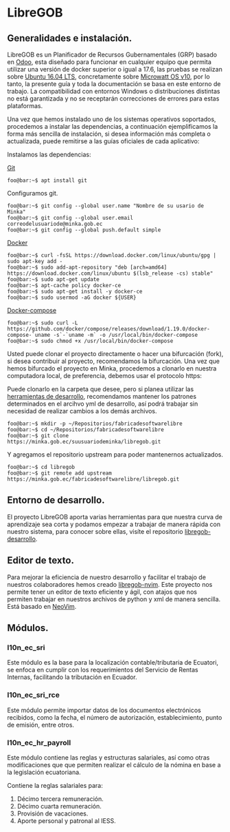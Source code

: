 # LibreGOB

## Generalidades e instalación.
LibreGOB es un Planificador de Recursos Gubernamentales (GRP) basado en <a href="https://www.odoo.com">Odoo</a>, esta diseñado para funcionar en cualquier equipo que permita utilizar una versión de docker superior o igual a 17.6, las pruebas se realizan sobre [Ubuntu 16.04 LTS](https://www.ubuntu.com/download/desktop/contribute?version=16.04.4&architecture=amd64), concretamente sobre [Microwatt OS v10](http://planetwatt.com/new/index.php/downloads/), por lo tanto, la presente guía y toda la documentación se basa en este entorno de trabajo. La compatibilidad con entornos Windows o distribuciones distintas no está garantizada y no se receptarán correcciones de errores para estas plataformas.

Una vez que hemos instalado uno de los sistemas operativos soportados, procedemos a instalar las dependencias, a continuación ejemplificamos la forma más sencilla de instalación, si desea información más completa o actualizada, puede remitirse a las guías oficiales de cada aplicativo:

Instalamos las dependencias:

[Git](https://git-scm.com/)

```console
foo@bar:~$ apt install git
```

Configuramos git.

```console
foo@bar:~$ git config --global user.name "Nombre de su usario de Minka"
foo@bar:~$ git config --global user.email correodelusuariode@minka.gob.ec
foo@bar:~$ git config --global push.default simple
```

[Docker](https://www.docker.com/)

```console
foo@bar:~$ curl -fsSL https://download.docker.com/linux/ubuntu/gpg | sudo apt-key add -
foo@bar:~$ sudo add-apt-repository "deb [arch=amd64] https://download.docker.com/linux/ubuntu $(lsb_release -cs) stable"
foo@bar:~$ sudo apt-get update
foo@bar:~$ apt-cache policy docker-ce
foo@bar:~$ sudo apt-get install -y docker-ce
foo@bar:~$ sudo usermod -aG docker ${USER}
```
[Docker-compose](https://docs.docker.com/compose/overview/)

```console
foo@bar:~$ sudo curl -L https://github.com/docker/compose/releases/download/1.19.0/docker-compose-`uname -s`-`uname -m` -o /usr/local/bin/docker-compose
foo@bar:~$ sudo chmod +x /usr/local/bin/docker-compose
```
Usted puede clonar el proyecto directamente o hacer una bifurcación (fork), si desea contribuir al proyecto, recomendamos la bifurcación. Una vez que hemos bifurcado el proyecto en Minka, procedemos a clonarlo en nuestra computadora local, de preferencia, debemos usar el protocolo https:

Puede clonarlo en la carpeta que desee, pero si planea utilizar las [herramientas de desarrollo](https://minka.gob.ec/fabricadesoftwarelibre/libregob-desarrollo/), recomendamos mantener los patrones determinados en el arcihvo yml de desarrollo, así podrá trabajar sin necesidad de realizar cambios a los demás archivos.

```console
foo@bar:~$ mkdir -p ~/Repositorios/fabricadesoftwarelibre
foo@bar:~$ cd ~/Repositorios/fabricadesoftwarelibre
foo@bar:~$ git clone https://minka.gob.ec/suusuariodeminka/libregob.git
```

Y agregamos el repositorio upstream para poder mantenernos actualizados.

```console
foo@bar:~$ cd libregob
foo@bar:~$ git remote add upstream https://minka.gob.ec/fabricadesoftwarelibre/libregob.git
```

## Entorno de desarrollo.

El proyecto LibreGOB aporta varias herramientas para que nuestra curva de aprendizaje sea corta y podamos empezar a trabajar de manera rápida con nuestro sistema, para conocer sobre ellas, visíte el repositorio [libregob-desarrollo](https://minka.gob.ec/fabricadesoftwarelibre/libregob-desarrollo/).

## Editor de texto.

Para mejorar la eficiencia de nuestro desarrollo y facilitar el trabajo de nuestros colaboradores hemos creado [libregob-nvim](https://minka.gob.ec/fabricadesoftwarelibre/libregob-nvim). Este proyecto nos permite tener un editor de texto eficiente y ágil, con atajos que nos permiten trabajar en nuestros archivos de python y xml de manera sencilla. Está basado en [NeoVim](https://neovim.io/).

## Módulos.
### l10n_ec_sri

Este módulo es la base para la localización contable/tributaria de Ecuatori, se enfoca en cumplir con los requerimientos del Servicio de Rentas Internas, facilitando la tributación en Ecuador.

### l10n_ec_sri_rce

Este módulo permite importar datos de los documentos electrónicos recibidos, como la fecha, el número de autorización, establecimiento, punto de emisión, entre otros.

### l10n_ec_hr_payroll

Este módulo contiene las reglas y estructuras salariales, así como otras modificaciones que que permiten realizar el cálculo de la nómina en base a la legislación ecuatoriana.

Contiene la reglas salariales para:

1. Décimo tercera remuneración.
2. Décimo cuarta remuneración.
3. Provisión de vacaciones.
4. Aporte personal y patronal al IESS.


